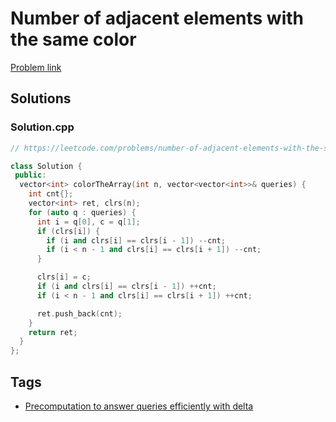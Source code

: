 # Number of adjacent elements with the same color

[Problem link](https://leetcode.com/problems/number-of-adjacent-elements-with-the-same-color/)

## Solutions


### Solution.cpp
```cpp
// https://leetcode.com/problems/number-of-adjacent-elements-with-the-same-color/

class Solution {
 public:
  vector<int> colorTheArray(int n, vector<vector<int>>& queries) {
    int cnt{};
    vector<int> ret, clrs(n);
    for (auto q : queries) {
      int i = q[0], c = q[1];
      if (clrs[i]) {
        if (i and clrs[i] == clrs[i - 1]) --cnt;
        if (i < n - 1 and clrs[i] == clrs[i + 1]) --cnt;
      }

      clrs[i] = c;
      if (i and clrs[i] == clrs[i - 1]) ++cnt;
      if (i < n - 1 and clrs[i] == clrs[i + 1]) ++cnt;

      ret.push_back(cnt);
    }
    return ret;
  }
};
```
## Tags

* [Precomputation to answer queries efficiently with delta](/Collections/precomputation-to-answer-queries-efficiently-with-delta.md#precomputation-to-answer-queries-efficiently-with-delta)
